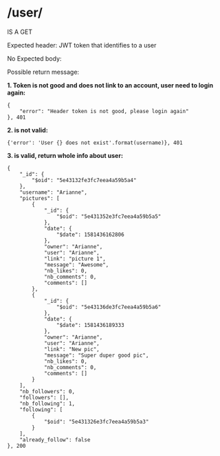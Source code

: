# /user/<username>

IS A GET

Expected header:
JWT token that identifies to a user

No Expected body:

Possible return message:

**1. Token is not good and does not link to an account, user need to login again:**
```
{
    "error": "Header token is not good, please login again"
}, 401
```

**2. <username> is not valid:**

```
{'error': 'User {} does not exist'.format(username)}, 401

```

**3. <username> is valid, return whole info about user:**

```
{
    "_id": {
        "$oid": "5e43132fe3fc7eea4a59b5a4"
    },
    "username": "Arianne",
    "pictures": [
        {
            "_id": {
                "$oid": "5e431352e3fc7eea4a59b5a5"
            },
            "date": {
                "$date": 1581436162806
            },
            "owner": "Arianne",
            "user": "Arianne",
            "link": "picture 1",
            "message": "Awesome",
            "nb_likes": 0,
            "nb_comments": 0,
            "comments": []
        },
        {
            "_id": {
                "$oid": "5e43136de3fc7eea4a59b5a6"
            },
            "date": {
                "$date": 1581436189333
            },
            "owner": "Arianne",
            "user": "Arianne",
            "link": "New pic",
            "message": "Super duper good pic",
            "nb_likes": 0,
            "nb_comments": 0,
            "comments": []
        }
    ],
    "nb_followers": 0,
    "followers": [],
    "nb_following": 1,
    "following": [
        {
            "$oid": "5e431326e3fc7eea4a59b5a3"
        }
    ],
    "already_follow": false
}, 200

```